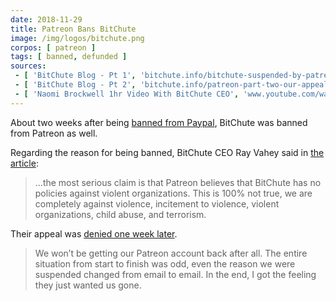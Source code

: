 ```yaml
---
date: 2018-11-29
title: Patreon Bans BitChute
image: /img/logos/bitchute.png
corpos: [ patreon ]
tags: [ banned, defunded ]
sources:
 - [ 'BitChute Blog - Pt 1', 'bitchute.info/bitchute-suspended-by-patreon-but-theres-more/' ]
 - [ 'BitChute Blog - Pt 2', 'bitchute.info/patreon-part-two-our-appeal-was-denied/' ]
 - [ 'Naomi Brockwell 1hr Video With BitChute CEO', 'www.youtube.com/watch?v=wvvJOxJUlcQ' ]
---
```


About two weeks after being [banned from Paypal](https://bitchute.info/bitchutes-immediate-removal-from-paypal/), BitChute was banned from Patreon as well.

Regarding the reason for being banned, BitChute CEO Ray Vahey said in [the article](https://bitchute.info/bitchute-suspended-by-patreon-but-theres-more/):
> ...the most serious claim is that Patreon believes that BitChute has no policies against violent organizations.
> This is 100% not true, we are completely against violence, incitement to violence, violent organizations, child abuse, and terrorism.

Their appeal was [denied one week later](https://bitchute.info/patreon-part-two-our-appeal-was-denied/).
> We won’t be getting our Patreon account back after all. The entire situation from start to finish was odd, even the reason we were suspended changed from email to email. In the end, I got the feeling they just wanted us gone.
